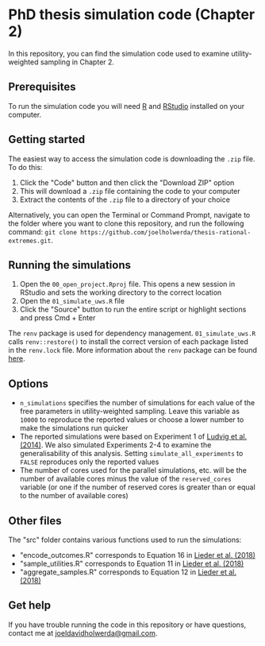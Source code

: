 # PhD thesis simulation code (Chapter 2)

In this repository, you can find the simulation code used to examine utility-weighted sampling in Chapter 2.

## Prerequisites

To run the simulation code you will need [R](https://cran.rstudio.com/) and [RStudio](https://posit.co/download/rstudio-desktop/) installed on your computer.

## Getting started

The easiest way to access the simulation code is downloading the `.zip` file. To do this: 

1. Click the "Code" button and then click the "Download ZIP" option
2. This will download a `.zip` file containing the code to your computer
3. Extract the contents of the `.zip` file to a directory of your choice

Alternatively, you can open the Terminal or Command Prompt, navigate to the folder where you want to clone this repository, and run the following command: `git clone https://github.com/joelholwerda/thesis-rational-extremes.git`. 

## Running the simulations

1. Open the `00_open_project.Rproj` file. This opens a new session in RStudio and sets the working directory to the correct location
2. Open the `01_simulate_uws.R` file
3. Click the "Source" button to run the entire script or highlight sections and press Cmd + Enter

The `renv` package is used for dependency management. `01_simulate_uws.R` calls `renv::restore()` to install the correct version of each package listed in the `renv.lock` file. More information about the `renv` package can be found [here](https://rstudio.github.io/renv/articles/renv.html).

## Options

- `n_simulations` specifies the number of simulations for each value of the free parameters in utility-weighted sampling. Leave this variable as `10000` to reproduce the reported values or choose a lower number to make the simulations run quicker
- The reported simulations were based on Experiment 1 of [Ludvig et al. (2014)](https://doi.org/10.1002/bdm.1792). We also simulated Experiments 2-4 to examine the generalisability of this analysis. Setting `simulate_all_experiments` to `FALSE` reproduces only the reported values
- The number of cores used for the parallel simulations, etc. will be the number of available cores minus the value of the `reserved_cores` variable (or one if the number of reserved cores is greater than or equal to the number of available cores)

## Other files

The "src" folder contains various functions used to run the simulations:

- "encode_outcomes.R" corresponds to Equation 16 in [Lieder et al. (2018)](https://doi.org/10.1037/rev0000074)
- "sample_utilities.R" corresponds to Equation 11 in [Lieder et al. (2018)](https://doi.org/10.1037/rev0000074)
- "aggregate_samples.R" corresponds to Equation 12 in [Lieder et al. (2018)](https://doi.org/10.1037/rev0000074)

## Get help

If you have trouble running the code in this repository or have questions, contact me at joeldavidholwerda@gmail.com.
